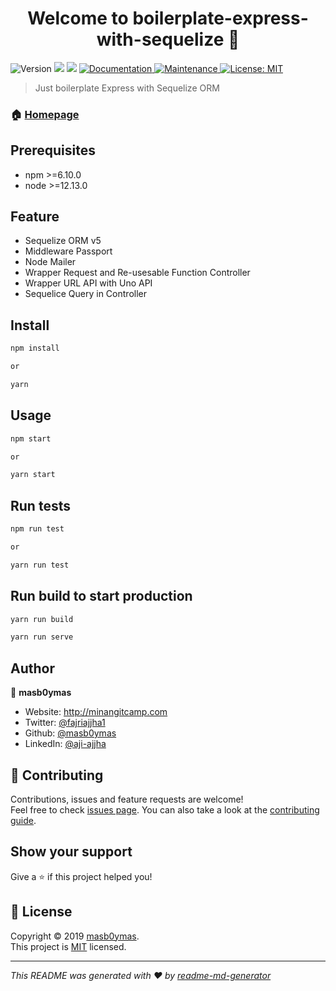 <h1 align="center">Welcome to boilerplate-express-with-sequelize 👋</h1>
<p>
  <img alt="Version" src="https://img.shields.io/badge/version-0.0.1-blue.svg?cacheSeconds=2592000" />
  <img src="https://img.shields.io/badge/npm-%3E%3D6.10.0-blue.svg" />
  <img src="https://img.shields.io/badge/node-%3E%3D12.13.0-blue.svg" />
  <a href="https://github.com/masb0ymas/boilerplate-express-with-sequelize#readme" target="_blank">
    <img alt="Documentation" src="https://img.shields.io/badge/documentation-yes-brightgreen.svg" />
  </a>
  <a href="https://github.com/masb0ymas/boilerplate-express-with-sequelize/graphs/commit-activity" target="_blank">
    <img alt="Maintenance" src="https://img.shields.io/badge/Maintained%3F-yes-green.svg" />
  </a>
  <a href="https://github.com/masb0ymas/boilerplate-express-with-sequelize/blob/master/LICENSE" target="_blank">
    <img alt="License: MIT" src="https://img.shields.io/github/license/masb0ymas/boilerplate-express-with-sequelize" />
  </a>
</p>

> Just boilerplate Express with Sequelize ORM

### 🏠 [Homepage](https://github.com/masb0ymas/boilerplate-express-with-sequelize)

## Prerequisites

- npm >=6.10.0
- node >=12.13.0

## Feature

- Sequelize ORM v5
- Middleware Passport
- Node Mailer
- Wrapper Request and Re-usesable Function Controller
- Wrapper URL API with Uno API
- Sequelice Query in Controller

## Install

```sh
npm install

or

yarn
```

## Usage

```sh
npm start

or

yarn start
```

## Run tests

```sh
npm run test

or

yarn run test
```

## Run build to start production

```sh
yarn run build

yarn run serve
```

## Author

👤 **masb0ymas**

- Website: http://minangitcamp.com
- Twitter: [@fajriajjha1](https://twitter.com/fajriajjha1)
- Github: [@masb0ymas](https://github.com/masb0ymas)
- LinkedIn: [@aji-ajjha](https://www.linkedin.com/in/aji-ajjha-58a248b7/)

## 🤝 Contributing

Contributions, issues and feature requests are welcome!<br />Feel free to check [issues page](https://github.com/masb0ymas/boilerplate-express-with-sequelize/issues). You can also take a look at the [contributing guide](https://github.com/masb0ymas/boilerplate-express-with-sequelize/blob/master/CONTRIBUTING.md).

## Show your support

Give a ⭐️ if this project helped you!

## 📝 License

Copyright © 2019 [masb0ymas](https://github.com/masb0ymas).<br />
This project is [MIT](https://github.com/masb0ymas/boilerplate-express-with-sequelize/blob/master/LICENSE) licensed.

---

_This README was generated with ❤️ by [readme-md-generator](https://github.com/kefranabg/readme-md-generator)_
